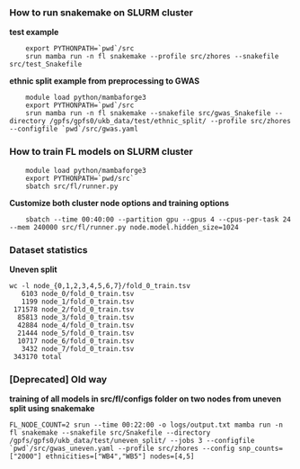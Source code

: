 ### How to run snakemake on SLURM cluster

**test example**

```
    export PYTHONPATH=`pwd`/src
    srun mamba run -n fl snakemake --profile src/zhores --snakefile src/test_Snakefile
```

**ethnic split example from preprocessing to GWAS**

```
    module load python/mambaforge3
    export PYTHONPATH=`pwd`/src
    srun mamba run -n fl snakemake --snakefile src/gwas_Snakefile --directory /gpfs/gpfs0/ukb_data/test/ethnic_split/ --profile src/zhores --configfile `pwd`/src/gwas.yaml
```

### How to train FL models on SLURM cluster

```
    module load python/mambaforge3
    export PYTHONPATH=`pwd/src`
    sbatch src/fl/runner.py
```

**Customize both cluster node options and training options**
```
    sbatch --time 00:40:00 --partition gpu --gpus 4 --cpus-per-task 24 --mem 240000 src/fl/runner.py node.model.hidden_size=1024
```



### Dataset statistics

**Uneven split**

```
wc -l node_{0,1,2,3,4,5,6,7}/fold_0_train.tsv
   6103 node_0/fold_0_train.tsv
   1199 node_1/fold_0_train.tsv
 171578 node_2/fold_0_train.tsv
  85813 node_3/fold_0_train.tsv
  42884 node_4/fold_0_train.tsv
  21444 node_5/fold_0_train.tsv
  10717 node_6/fold_0_train.tsv
   3432 node_7/fold_0_train.tsv
 343170 total
 ```

### [Deprecated] Old way

**training of all models in src/fl/configs folder on two nodes from uneven split using snakemake**

```
FL_NODE_COUNT=2 srun --time 00:22:00 -o logs/output.txt mamba run -n fl snakemake --snakefile src/Snakefile --directory /gpfs/gpfs0/ukb_data/test/uneven_split/ --jobs 3 --configfile `pwd`/src/gwas_uneven.yaml --profile src/zhores --config snp_counts=["2000"] ethnicities=["WB4","WB5"] nodes=[4,5]
```



